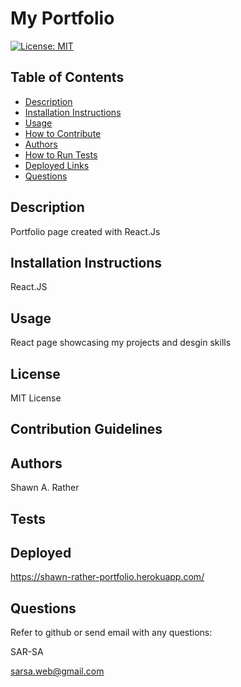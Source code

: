 # My Portfolio

[![License: MIT](https://img.shields.io/badge/License-MIT-yellow.svg)](https://opensource.org/licenses/MIT)
## Table of Contents
- [Description](#descriptiongo)
- [Installation Instructions](#installgo)
- [Usage](#usagego)
- [How to Contribute](#contrigo)
- [Authors](#authorgo)
- [How to Run Tests](#testsgo)
- [Deployed Links](#deployedgo)
- [Questions](#contactgo)
        
## Description<a id='descriptiongo'></a>

Portfolio page created with React.Js

## Installation Instructions<a id="installgo"></a>

React.JS
## Usage<a id="usagego"></a>

React page showcasing my projects and desgin skills
## License<a id="licensego"></a>

MIT License
## Contribution Guidelines<a id="contrigo"></a>


## Authors<a id="authorgo"></a>

Shawn A. Rather
## Tests<a id="testsgo"></a>


## Deployed<a id="deployedgo"></a>

https://shawn-rather-portfolio.herokuapp.com/
## Questions<a id="contactgo"></a>

Refer to github or send email with any questions:

SAR-SA

sarsa.web@gmail.com
